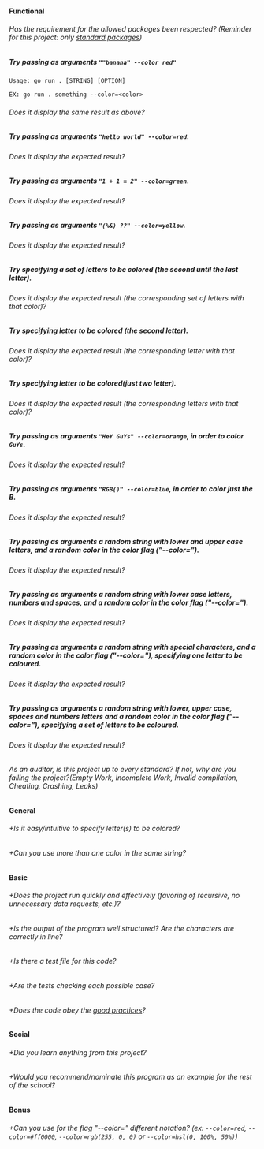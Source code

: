 #### Functional

###### Has the requirement for the allowed packages been respected? (Reminder for this project: only [standard packages](https://golang.org/pkg/))

##### Try passing as arguments `""banana" --color red"`

```
Usage: go run . [STRING] [OPTION]

EX: go run . something --color=<color>
```

###### Does it display the same result as above?

##### Try passing as arguments `"hello world" --color=red`.

###### Does it display the expected result?

##### Try passing as arguments `"1 + 1 = 2" --color=green`.

###### Does it display the expected result?

##### Try passing as arguments `"(%&) ??" --color=yellow`.

###### Does it display the expected result?

##### Try specifying a set of letters to be colored (the second until the last letter).

###### Does it display the expected result (the corresponding set of letters with that color)?

##### Try specifying letter to be colored (the second letter).

###### Does it display the expected result (the corresponding letter with that color)?

##### Try specifying letter to be colored(just two letter).

###### Does it display the expected result (the corresponding letters with that color)?

##### Try passing as arguments `"HeY GuYs" --color=orange`, in order to color `GuYs`.

###### Does it display the expected result?

##### Try passing as arguments `"RGB()" --color=blue`, in order to color just the B.

###### Does it display the expected result?

##### Try passing as arguments a random string with lower and upper case letters, and a random color in the color flag ("--color=").

###### Does it display the expected result?

##### Try passing as arguments a random string with lower case letters, numbers and spaces, and a random color in the color flag ("--color=").

###### Does it display the expected result?

##### Try passing as arguments a random string with special characters, and a random color in the color flag ("--color="), specifying one letter to be coloured.

###### Does it display the expected result?

##### Try passing as arguments a random string with lower, upper case, spaces and numbers letters and a random color in the color flag ("--color="), specifying a set of letters to be coloured.

###### Does it display the expected result?

###### As an auditor, is this project up to every standard? If not, why are you failing the project?(Empty Work, Incomplete Work, Invalid compilation, Cheating, Crashing, Leaks)

#### General

###### +Is it easy/intuitive to specify letter(s) to be colored?

###### +Can you use more than one color in the same string?

#### Basic

###### +Does the project run quickly and effectively (favoring of recursive, no unnecessary data requests, etc.)?

###### +Is the output of the program well structured? Are the characters are correctly in line?

###### +Is there a test file for this code?

###### +Are the tests checking each possible case?

###### +Does the code obey the [good practices](../../good-practices/README.md)?

#### Social

###### +Did you learn anything from this project?

###### +Would you recommend/nominate this program as an example for the rest of the school?

#### Bonus

###### +Can you use for the flag "--color=" different notation? (ex: `--color=red`, `--color=#ff0000`, `--color=rgb(255, 0, 0)` or `--color=hsl(0, 100%, 50%)`)
